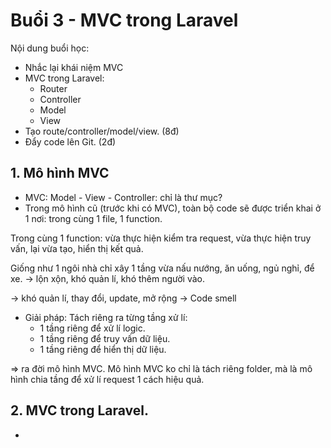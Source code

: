 # Buổi 3 - MVC trong Laravel

Nội dung buổi học:
- Nhắc lại khái niệm MVC
- MVC trong Laravel:
    - Router
    - Controller
    - Model
    - View
- Tạo route/controller/model/view. (8đ)
- Đẩy code lên Git. (2đ)

## 1. Mô hình MVC
- MVC: Model - View - Controller: chỉ là thư mục?
- Trong mô hình cũ (trước khi có MVC), toàn bộ code sẽ được triển khai ở 1 nơi: trong cùng 1 file, 1 function.

Trong cùng 1 function: vừa thực hiện kiểm tra request, vừa thực hiện truy vấn, lại vừa tạo, hiển thị kết quả.

Giống như 1 ngôi nhà chỉ xây 1 tầng vừa nấu nướng, ăn uống, ngủ nghỉ, để xe. -> lộn xộn, khó quản lí, khó thêm người vào.

-> khó quản lí, thay đổi, update, mở rộng
-> Code smell

- Giải pháp: Tách riêng ra từng tầng xử lí:
    - 1 tầng riêng để xử lí logic.
    - 1 tầng riêng để truy vấn dữ liệu.
    - 1 tầng riêng để hiển thị dữ liệu.

=> ra đời mô hình MVC.
Mô hình MVC ko chỉ là tách riêng folder, mà là mô hình chia tầng để xử lí request 1 cách hiệu quả.

## 2. MVC trong Laravel.

- 

